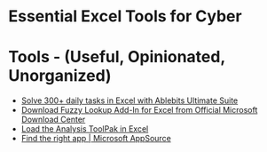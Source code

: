 # Essential Excel Tools for Cyber

# Tools - (Useful, Opinionated, Unorganized)

- [Solve 300+ daily tasks in Excel with Ablebits Ultimate Suite](https://www.ablebits.com/excel-suite/index-2022.php)
- [Download Fuzzy Lookup Add-In for Excel from Official Microsoft Download Center](https://www.microsoft.com/en-us/download/details.aspx?id=15011)
- [Load the Analysis ToolPak in Excel](https://support.microsoft.com/en-us/office/load-the-analysis-toolpak-in-excel-6a63e598-cd6d-42e3-9317-6b40ba1a66b4)
- [Find the right app | Microsoft AppSource](https://appsource.microsoft.com/en-us/product/office/wa200001792?tab=overview)